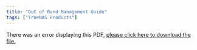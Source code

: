 ```yaml
---
title: "Out of Band Management Guide"
tags: ["TrueNAS Products"]
---
```


<object data="https://www.truenas.com/docs/files/RSeriesOOBM1.0.pdf" type="application/pdf" width="95%" height="1000">
  There was an error displaying this PDF, <a href="https://www.truenas.com/docs/files/RSeriesOOBM1.0.pdf">please click here to download the file.</a>
</object>
